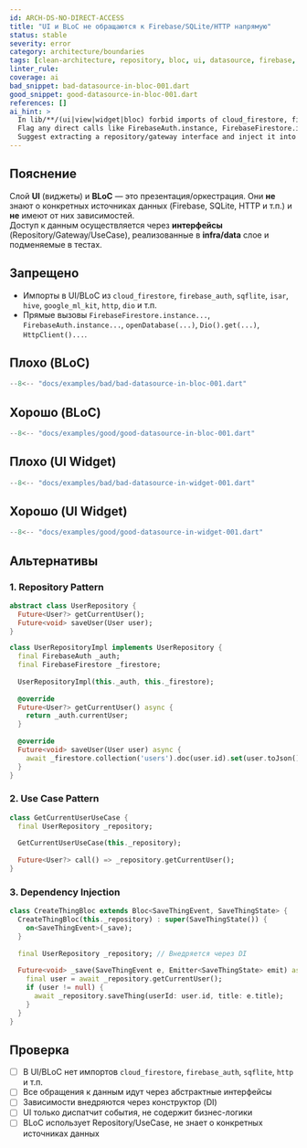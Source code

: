 ```yaml
---
id: ARCH-DS-NO-DIRECT-ACCESS
title: "UI и BLoC не обращаются к Firebase/SQLite/HTTP напрямую"
status: stable
severity: error
category: architecture/boundaries
tags: [clean-architecture, repository, bloc, ui, datasource, firebase, sqlite, http]
linter_rule:
coverage: ai
bad_snippet: bad-datasource-in-bloc-001.dart
good_snippet: good-datasource-in-bloc-001.dart
references: []
ai_hint: >
  In lib/**/(ui|view|widget|bloc) forbid imports of cloud_firestore, firebase_auth, sqflite, isar, hive, http/dio etc.
  Flag any direct calls like FirebaseAuth.instance, FirebaseFirestore.instance, openDatabase, Dio().get, HttpClient().
  Suggest extracting a repository/gateway interface and inject it into the bloc/widget via DI. UI may dispatch events only.
---
```


## Пояснение

Слой **UI** (виджеты) и **BLoC** — это презентация/оркестрация. Они **не** знают о конкретных источниках данных (Firebase, SQLite, HTTP и т.п.) и **не** имеют от них зависимостей.  
Доступ к данным осуществляется через **интерфейсы** (Repository/Gateway/UseCase), реализованные в **infra/data** слое и подменяемые в тестах.

## Запрещено

- Импорты в UI/BLoC из `cloud_firestore`, `firebase_auth`, `sqflite`, `isar`, `hive`, `google_ml_kit`, `http`, `dio` и т.п.
- Прямые вызовы `FirebaseFirestore.instance...`, `FirebaseAuth.instance...`, `openDatabase(...)`, `Dio().get(...)`, `HttpClient()...`.

## Плохо (BLoC)
```dart
--8<-- "docs/examples/bad/bad-datasource-in-bloc-001.dart"
```

## Хорошо (BLoC)
```dart
--8<-- "docs/examples/good/good-datasource-in-bloc-001.dart"
```

## Плохо (UI Widget)
```dart
--8<-- "docs/examples/bad/bad-datasource-in-widget-001.dart"
```

## Хорошо (UI Widget)
```dart
--8<-- "docs/examples/good/good-datasource-in-widget-001.dart"
```

## Альтернативы

### 1. Repository Pattern
```dart
abstract class UserRepository {
  Future<User?> getCurrentUser();
  Future<void> saveUser(User user);
}

class UserRepositoryImpl implements UserRepository {
  final FirebaseAuth _auth;
  final FirebaseFirestore _firestore;
  
  UserRepositoryImpl(this._auth, this._firestore);
  
  @override
  Future<User?> getCurrentUser() async {
    return _auth.currentUser;
  }
  
  @override
  Future<void> saveUser(User user) async {
    await _firestore.collection('users').doc(user.id).set(user.toJson());
  }
}
```

### 2. Use Case Pattern
```dart
class GetCurrentUserUseCase {
  final UserRepository _repository;
  
  GetCurrentUserUseCase(this._repository);
  
  Future<User?> call() => _repository.getCurrentUser();
}
```

### 3. Dependency Injection
```dart
class CreateThingBloc extends Bloc<SaveThingEvent, SaveThingState> {
  CreateThingBloc(this._repository) : super(SaveThingState()) {
    on<SaveThingEvent>(_save);
  }
  
  final UserRepository _repository; // Внедряется через DI
  
  Future<void> _save(SaveThingEvent e, Emitter<SaveThingState> emit) async {
    final user = await _repository.getCurrentUser();
    if (user != null) {
      await _repository.saveThing(userId: user.id, title: e.title);
    }
  }
}
```

## Проверка

- [ ] В UI/BLoC нет импортов `cloud_firestore`, `firebase_auth`, `sqflite`, `http` и т.п.
- [ ] Все обращения к данным идут через абстрактные интерфейсы
- [ ] Зависимости внедряются через конструктор (DI)
- [ ] UI только диспатчит события, не содержит бизнес-логики
- [ ] BLoC использует Repository/UseCase, не знает о конкретных источниках данных